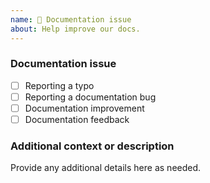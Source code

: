 ```yaml
---
name: 📖 Documentation issue
about: Help improve our docs.
---
```


### Documentation issue

<!-- (Update "[ ]" to "[x]" to check a box) -->

- [ ] Reporting a typo
- [ ] Reporting a documentation bug
- [ ] Documentation improvement
- [ ] Documentation feedback

<!--
  If your issue is not regarding the documentation, please choose an issue type:
  https://github.com/v-visible/v-visible/issues/new/choose
-->

### Additional context or description

Provide any additional details here as needed.
